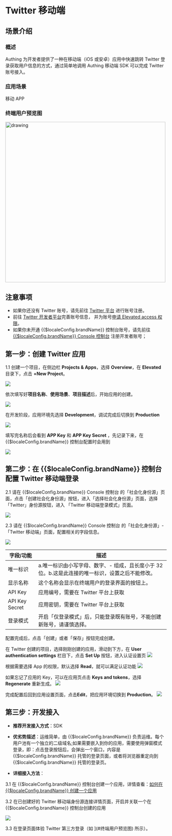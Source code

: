 # Twitter 移动端

<LastUpdated/>

## 场景介绍

### 概述

Authing 为开发者提供了一种在移动端（iOS 或安卓）应用中快速跳转 Twitter 登录获取用户信息的方式，通过简单地调用 Authing 移动端 SDK 可以完成 Twitter 账号接入。

### 应用场景

移动 APP

### 终端用户预览图

<img src="./images/00.png" alt="drawing" width="500"/>

## 注意事项

- 如果你还没有 Twitter 账号，请先前往 [Twitter 平台](https://twitter.com/) 进行账号注册。
- 前往 [Twitter 开发者平台](https://developer.twitter.com/en/portal/)完善账号信息， 并为账号[申请 Elevated access 权限](https://developer.twitter.com/en/portal/petition/standard/basic-info)。
- 如果你未开通 {{$localeConfig.brandName}} 控制台账号，请先前往 [{{$localeConfig.brandName}} Console 控制台](https://authing.cn/) 注册开发者账号；

## 第一步：创建 Twitter 应用

1.1 创建一个项目，在侧边栏 **Projects & Apps**，选择 **Overview**，在 **Elevated** 目录下，点击 **+New Project**。

<img src="./images/02.png" >

依次填写好**项目名称**、**使用场景**、**项目描述**后，开始应用的创建。

<img src="./images/03.png" >

在开发阶段，应用环境先选择 **Development**，调试完成后切换到 **Production**

<img src="./images/04.png" >

填写完名称后会看到 **APP Key** 和 **APP Key Secret** ，先记录下来，在 {{$localeConfig.brandName}} 控制台配置时会用到

<img src="./images/05.png" >

## 第二步：在 {{$localeConfig.brandName}} 控制台配置 Twitter 移动端登录

2.1 请在 {{$localeConfig.brandName}} Console 控制台 的「社会化身份源」页面，点击「创建社会化身份源」按钮，进入「选择社会化身份源」页面，选择「Twitter」身份源按钮，进入 「Twitter 移动端登录模式」页面。

<img src="./images/11.png" >

2.3 请在 {{$localeConfig.brandName}} Console 控制台 的「社会化身份源」-「Twitter 移动端」页面，配置相关的字段信息。

<img src="./images/13.png" >

| 字段/功能      | 描述 |
| ------------ | -----------|
| 唯一标识       | a.唯一标识由小写字母、数字、- 组成，且长度小于 32 位。b.这是此连接的唯一标识，设置之后不能修改。                                                                                                                                                                                                                                                      |
| 显示名称       | 这个名称会显示在终端用户的登录界面的按钮上。                                                                                                                                                                                                                                                                                                          |
| API Key        | 应用编号，需要在 Twitter 平台上获取                                                                                                                                                                                                                                                                                                                   |
| API Key Secret | 应用密钥，需要在 Twitter 平台上获取                                                                                                                                                                                                                                                                                                                   |
| 登录模式       | 开启「仅登录模式」后，只能登录既有账号，不能创建新账号，请谨慎选择。                                                                                                                                                                                                                                                                                  |

配置完成后，点击「创建」或者「保存」按钮完成创建。

在 Twitter 创建的项目，选择刚刚创建的应用，滑动到下方，在 **User authentication settings** 栏目下，点击 **Set Up** 按钮，进入认证设置页
<img src="./images/06.png" >

根据需要选择 App 的权限，默认选择 **Read**，就可以满足认证功能
<img src="./images/08.png" >

如果忘记了应用的 Key，可以在应用页点击 **Keys and tokens**，选择 **Regenerate** 重新生成。
<img src="./images/10.png" >

完成配置后回到应用设置页面，点击**Edit**，把应用环境切换到 **Production**。
<img src="./images/14.png" >

## 第三步：开发接入

- **推荐开发接入方式**：SDK

- **优劣势描述**：运维简单，由 {{$localeConfig.brandName}} 负责运维。每个用户池有一个独立的二级域名;如果需要嵌入到你的应用，需要使用弹窗模式登录，即：点击登录按钮后，会弹出一个窗口，内容是 {{$localeConfig.brandName}} 托管的登录页面，或者将浏览器重定向到 {{$localeConfig.brandName}} 托管的登录页。

- **详细接入方法**：

3.1 在 {{$localeConfig.brandName}} 控制台创建一个应用，详情查看：[如何在 {{$localeConfig.brandName}} 创建一个应用](/guides/app-new/create-app/create-app.md)

3.2 在已创建好的 Twitter 移动端身份源连接详情页面，开启并关联一个在 {{$localeConfig.brandName}} 控制台创建的应用

<img src="./images/15.png" >

3.3 在登录页面体验 Twitter 第三方登录（如 
](#终端用户预览图) 所示）。